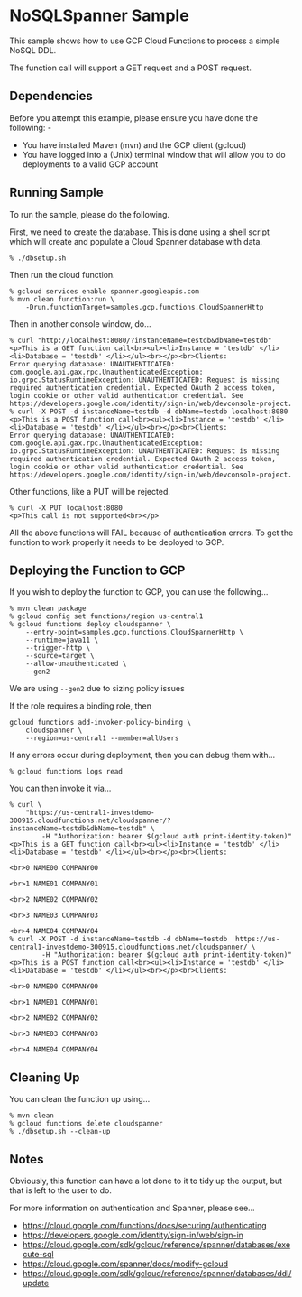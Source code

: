 NoSQLSpanner Sample
===================

This sample shows how to use GCP Cloud Functions to process a simple NoSQL DDL.

The function call will support a GET request and a POST request.

Dependencies
------------
Before you attempt this example, please ensure you have done the following: -
- You have installed Maven (mvn) and the GCP client (gcloud)
- You have logged into a (Unix) terminal window that will allow you to do deployments to a valid GCP account

Running Sample
--------------
To run the sample, please do the following.

First, we need to create the database. This is done using a shell script which will create and populate a Cloud
Spanner database with data.

    % ./dbsetup.sh 

Then run the cloud function.

    % gcloud services enable spanner.googleapis.com
    % mvn clean function:run \
        -Drun.functionTarget=samples.gcp.functions.CloudSpannerHttp

Then in another console window, do...

    % curl "http://localhost:8080/?instanceName=testdb&dbName=testdb"
    <p>This is a GET function call<br><ul><li>Instance = 'testdb' </li><li>Database = 'testdb' </li></ul><br></p><br>Clients:
    Error querying database: UNAUTHENTICATED: com.google.api.gax.rpc.UnauthenticatedException: io.grpc.StatusRuntimeException: UNAUTHENTICATED: Request is missing required authentication credential. Expected OAuth 2 access token, login cookie or other valid authentication credential. See https://developers.google.com/identity/sign-in/web/devconsole-project.    
    % curl -X POST -d instanceName=testdb -d dbName=testdb localhost:8080
    <p>This is a POST function call<br><ul><li>Instance = 'testdb' </li><li>Database = 'testdb' </li></ul><br></p><br>Clients:
    Error querying database: UNAUTHENTICATED: com.google.api.gax.rpc.UnauthenticatedException: io.grpc.StatusRuntimeException: UNAUTHENTICATED: Request is missing required authentication credential. Expected OAuth 2 access token, login cookie or other valid authentication credential. See https://developers.google.com/identity/sign-in/web/devconsole-project.

Other functions, like a PUT will be rejected.

    % curl -X PUT localhost:8080
    <p>This call is not supported<br></p>

All the above functions will FAIL because of authentication errors. To get the function to work properly it needs to be deployed
to GCP.

Deploying the Function to GCP
-----------------------------
If you wish to deploy the function to GCP, you can use the following...

    % mvn clean package
    % gcloud config set functions/region us-central1
    % gcloud functions deploy cloudspanner \
        --entry-point=samples.gcp.functions.CloudSpannerHttp \
        --runtime=java11 \
        --trigger-http \
        --source=target \
        --allow-unauthenticated \
        --gen2 
    
We are using `--gen2` due to sizing policy issues

If the role requires a binding role, then

    gcloud functions add-invoker-policy-binding \
        cloudspanner \
        --region=us-central1 --member=allUsers

If any errors occur during deployment, then you can debug them with...

    % gcloud functions logs read
    
You can then invoke it via...

    % curl \
        "https://us-central1-investdemo-300915.cloudfunctions.net/cloudspanner/?instanceName=testdb&dbName=testdb" \
            -H "Authorization: bearer $(gcloud auth print-identity-token)"
    <p>This is a GET function call<br><ul><li>Instance = 'testdb' </li><li>Database = 'testdb' </li></ul><br></p><br>Clients:

    <br>0 NAME00 COMPANY00

    <br>1 NAME01 COMPANY01

    <br>2 NAME02 COMPANY02

    <br>3 NAME03 COMPANY03

    <br>4 NAME04 COMPANY04    
    % curl -X POST -d instanceName=testdb -d dbName=testdb  https://us-central1-investdemo-300915.cloudfunctions.net/cloudspanner/ \
            -H "Authorization: bearer $(gcloud auth print-identity-token)"  
    <p>This is a POST function call<br><ul><li>Instance = 'testdb' </li><li>Database = 'testdb' </li></ul><br></p><br>Clients:

    <br>0 NAME00 COMPANY00

    <br>1 NAME01 COMPANY01

    <br>2 NAME02 COMPANY02

    <br>3 NAME03 COMPANY03

    <br>4 NAME04 COMPANY04

Cleaning Up
-----------
You can clean the function up using...

    % mvn clean
    % gcloud functions delete cloudspanner
    % ./dbsetup.sh --clean-up

Notes
-----
Obviously, this function can have a lot done to it to tidy up the output, but that is left to the user to do.

For more information on authentication and Spanner, please see...
- https://cloud.google.com/functions/docs/securing/authenticating
- https://developers.google.com/identity/sign-in/web/sign-in
- https://cloud.google.com/sdk/gcloud/reference/spanner/databases/execute-sql
- https://cloud.google.com/spanner/docs/modify-gcloud
- https://cloud.google.com/sdk/gcloud/reference/spanner/databases/ddl/update


